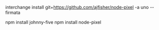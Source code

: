 interchange install git+https://github.com/ajfisher/node-pixel -a uno --firmata

npm install johnny-five
npm install node-pixel
